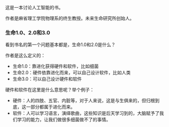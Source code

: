 这是一本讨论人工智能的书。

作者是麻省理工学院物理系的终生教授。未来生命研究所创始人。

### 生命1.0、2.0和3.0
看到书名的第一个问题基本都是，生命1.0和2.0是什么？

作者是这么定义的：
- 生命1.0：靠进化获得硬件和软件，比如细菌
- 生命2.0：硬件依靠进化而来，可以自己设计软件，比如人类
- 生命3.0：可以自己设计硬件和软件

硬件和软件在这里是什么意思呢？举个例子：
- 硬件：人的四肢、五官、内脏等，对于人来说，这是与生俱来的，但归根到底，这一部分都属于进化而来。
- 软件：人可以学习语言，演绎歌曲，这些知识是后天学习到的，大脑赋予了我们学习的能力，让我们做很多细菌做不了的事情。



